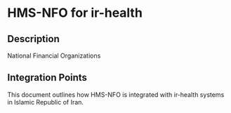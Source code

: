 # HMS-NFO for ir-health

## Description

National Financial Organizations

## Integration Points

This document outlines how HMS-NFO is integrated with ir-health systems in Islamic Republic of Iran.
